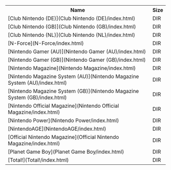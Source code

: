 <table>
<tr><th>Name</th><th>Size</th></tr>
<tr><td>[Club Nintendo (DE)](Club Nintendo (DE)/index.html)</td><td>DIR</td></tr>
<tr><td>[Club Nintendo (GB)](Club Nintendo (GB)/index.html)</td><td>DIR</td></tr>
<tr><td>[Club Nintendo (NL)](Club Nintendo (NL)/index.html)</td><td>DIR</td></tr>
<tr><td>[N-Force](N-Force/index.html)</td><td>DIR</td></tr>
<tr><td>[Nintendo Gamer (AU)](Nintendo Gamer (AU)/index.html)</td><td>DIR</td></tr>
<tr><td>[Nintendo Gamer (GB)](Nintendo Gamer (GB)/index.html)</td><td>DIR</td></tr>
<tr><td>[Nintendo Magazine](Nintendo Magazine/index.html)</td><td>DIR</td></tr>
<tr><td>[Nintendo Magazine System (AU)](Nintendo Magazine System (AU)/index.html)</td><td>DIR</td></tr>
<tr><td>[Nintendo Magazine System (GB)](Nintendo Magazine System (GB)/index.html)</td><td>DIR</td></tr>
<tr><td>[Nintendo Official Magazine](Nintendo Official Magazine/index.html)</td><td>DIR</td></tr>
<tr><td>[Nintendo Power](Nintendo Power/index.html)</td><td>DIR</td></tr>
<tr><td>[NintendoAGE](NintendoAGE/index.html)</td><td>DIR</td></tr>
<tr><td>[Official Nintendo Magazine](Official Nintendo Magazine/index.html)</td><td>DIR</td></tr>
<tr><td>[Planet Game Boy](Planet Game Boy/index.html)</td><td>DIR</td></tr>
<tr><td>[Total!](Total!/index.html)</td><td>DIR</td></tr>
</table>
